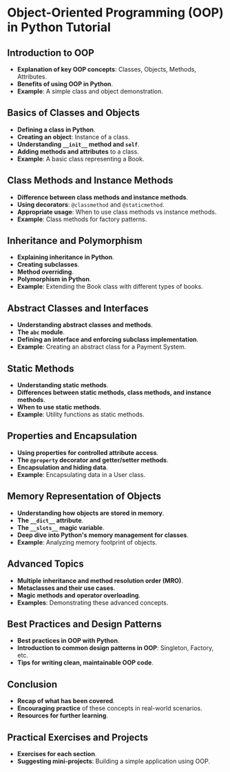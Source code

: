 # Object-Oriented Programming (OOP) in Python Tutorial

## Introduction to OOP
- **Explanation of key OOP concepts**: Classes, Objects, Methods, Attributes.
- **Benefits of using OOP in Python**.
- **Example**: A simple class and object demonstration.

## Basics of Classes and Objects
- **Defining a class in Python**.
- **Creating an object**: Instance of a class.
- **Understanding `__init__` method and `self`**.
- **Adding methods and attributes** to a class.
- **Example**: A basic class representing a Book.

## Class Methods and Instance Methods
- **Difference between class methods and instance methods**.
- **Using decorators**: `@classmethod` and `@staticmethod`.
- **Appropriate usage**: When to use class methods vs instance methods.
- **Example**: Class methods for factory patterns.

## Inheritance and Polymorphism
- **Explaining inheritance in Python**.
- **Creating subclasses**.
- **Method overriding**.
- **Polymorphism in Python**.
- **Example**: Extending the Book class with different types of books.

## Abstract Classes and Interfaces
- **Understanding abstract classes and methods**.
- **The `abc` module**.
- **Defining an interface and enforcing subclass implementation**.
- **Example**: Creating an abstract class for a Payment System.

## Static Methods
- **Understanding static methods**.
- **Differences between static methods, class methods, and instance methods**.
- **When to use static methods**.
- **Example**: Utility functions as static methods.

## Properties and Encapsulation
- **Using properties for controlled attribute access**.
- **The `@property` decorator and getter/setter methods**.
- **Encapsulation and hiding data**.
- **Example**: Encapsulating data in a User class.

## Memory Representation of Objects
- **Understanding how objects are stored in memory**.
- **The `__dict__` attribute**.
- **The `__slots__` magic variable**.
- **Deep dive into Python's memory management for classes**.
- **Example**: Analyzing memory footprint of objects.

## Advanced Topics
- **Multiple inheritance and method resolution order (MRO)**.
- **Metaclasses and their use cases**.
- **Magic methods and operator overloading**.
- **Examples**: Demonstrating these advanced concepts.

## Best Practices and Design Patterns
- **Best practices in OOP with Python**.
- **Introduction to common design patterns in OOP**: Singleton, Factory, etc.
- **Tips for writing clean, maintainable OOP code**.

## Conclusion
- **Recap of what has been covered**.
- **Encouraging practice** of these concepts in real-world scenarios.
- **Resources for further learning**.

## Practical Exercises and Projects
- **Exercises for each section**.
- **Suggesting mini-projects**: Building a simple application using OOP.
